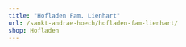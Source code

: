 ```yaml
---
title: "Hofladen Fam. Lienhart"
url: /sankt-andrae-hoech/hofladen-fam-lienhart/
shop: Hofladen
---
```

